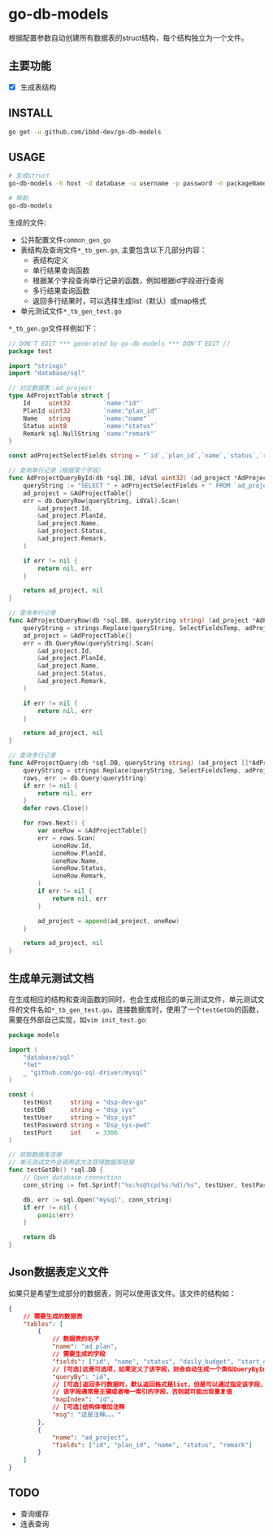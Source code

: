 # go-db-models

根据配置参数自动创建所有数据表的struct结构，每个结构独立为一个文件。

## 主要功能

- [x] 生成表结构

## INSTALL

```sh
go get -u github.com/ibbd-dev/go-db-models
```

## USAGE

```sh
# 生成struct
go-db-models -h host -d database -u username -p password -n packageName {json-file.json}

# 帮助
go-db-models
```

生成的文件:

- 公共配置文件`common_gen_go`
- 表结构及查询文件`*_tb_gen.go`, 主要包含以下几部分内容：
  - 表结构定义
  - 单行结果查询函数
  - 根据某个字段查询单行记录的函数，例如根据id字段进行查询
  - 多行结果查询函数
  - 返回多行结果时，可以选择生成list（默认）或map格式
- 单元测试文件`*_tb_gen_test.go`

`*_tb_gen.go`文件样例如下：

```go
// DON'T EDIT *** generated by go-db-models *** DON'T EDIT //
package test

import "strings"
import "database/sql"

// 对应数据表：ad_project
type AdProjectTable struct {
	Id     uint32         `name:"id"`
	PlanId uint32         `name:"plan_id"`
	Name   string         `name:"name"`
	Status uint8          `name:"status"`
	Remark sql.NullString `name:"remark"`
}

const adProjectSelectFields string = "`id`,`plan_id`,`name`,`status`,`remark`"

// 查询单行记录（根据某个字段）
func AdProjectQueryById(db *sql.DB, idVal uint32) (ad_project *AdProjectTable, err error) {
	queryString := "SELECT " + adProjectSelectFields + " FROM `ad_project` WHERE `id` = ?"
	ad_project = &AdProjectTable{}
	err = db.QueryRow(queryString, idVal).Scan(
		&ad_project.Id,
		&ad_project.PlanId,
		&ad_project.Name,
		&ad_project.Status,
		&ad_project.Remark,
	)

	if err != nil {
		return nil, err
	}

	return ad_project, nil
}

// 查询单行记录
func AdProjectQueryRow(db *sql.DB, queryString string) (ad_project *AdProjectTable, err error) {
	queryString = strings.Replace(queryString, SelectFieldsTemp, adProjectSelectFields, 1)
	ad_project = &AdProjectTable{}
	err = db.QueryRow(queryString).Scan(
		&ad_project.Id,
		&ad_project.PlanId,
		&ad_project.Name,
		&ad_project.Status,
		&ad_project.Remark,
	)

	if err != nil {
		return nil, err
	}

	return ad_project, nil
}

// 查询多行记录
func AdProjectQuery(db *sql.DB, queryString string) (ad_project []*AdProjectTable, err error) {
	queryString = strings.Replace(queryString, SelectFieldsTemp, adProjectSelectFields, 1)
	rows, err := db.Query(queryString)
	if err != nil {
		return nil, err
	}
	defer rows.Close()

	for rows.Next() {
		var oneRow = &AdProjectTable{}
		err = rows.Scan(
			&oneRow.Id,
			&oneRow.PlanId,
			&oneRow.Name,
			&oneRow.Status,
			&oneRow.Remark,
		)
		if err != nil {
			return nil, err
		}

		ad_project = append(ad_project, oneRow)
	}

	return ad_project, nil
}
```

## 生成单元测试文档

在生成相应的结构和查询函数的同时，也会生成相应的单元测试文件，单元测试文件的文件名如`*_tb_gen_test.go`，连接数据库时，使用了一个`testGetDb`的函数，需要在外部自己实现，如`vim init_test.go`:

```go
package models

import (
	"database/sql"
	"fmt"
	_ "github.com/go-sql-driver/mysql"
)

const (
	testHost     string = "dsp-dev-go"
	testDB       string = "dsp_sys"
	testUser     string = "dsp_sys"
	testPassword string = "Dsp_sys-pwd"
	testPort     int    = 3306
)

// 获取数据库连接
// 单元测试文件会调用该方法获得数据库链接
func testGetDb() *sql.DB {
	// Open database connection
	conn_string := fmt.Sprintf("%s:%s@tcp(%s:%d)/%s", testUser, testPassword, testHost, testPort, testDB)

	db, err := sql.Open("mysql", conn_string)
	if err != nil {
		panic(err)
	}

	return db
}
```

## Json数据表定义文件

如果只是希望生成部分的数据表，则可以使用该文件。该文件的结构如：

```json
{
    // 需要生成的数据表
    "tables": [
        {
            // 数据表的名字
            "name": "ad_plan",
            // 需要生成的字段
            "fields": ["id", "name", "status", "daily_budget", "start_date", "created_at"],
            // [可选]这是可选项，如果定义了该字段，则会自动生成一个类似QueryById的查询函数。
            "queryBy": "id",
            // [可选]返回多行数据时，默认返回格式是list，但是可以通过指定该字段，来返回map结构，其下标就是对应的字段的值。
            // 该字段通常是主键或者唯一索引的字段，否则就可能出现重复值
            "mapIndex": "id",
            // [可选]结构体增加注释
            "msg": "这是注释。。。"
        },
        {
            "name": "ad_project",
            "fields": ["id", "plan_id", "name", "status", "remark"]
        }
    ]
}
```

## TODO

- 查询缓存
- 连表查询

